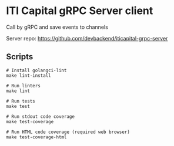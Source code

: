 ITI Capital gRPC Server client
==

Call by gRPC and save events to channels

Server repo: https://github.com/devbackend/iticapital-grpc-server

Scripts
--

```shell script
# Install golangci-lint
make lint-install

# Run linters
make lint

# Run tests
make test

# Run stdout code coverage
make test-coverage

# Run HTML code coverage (required web browser)
make test-coverage-html
```